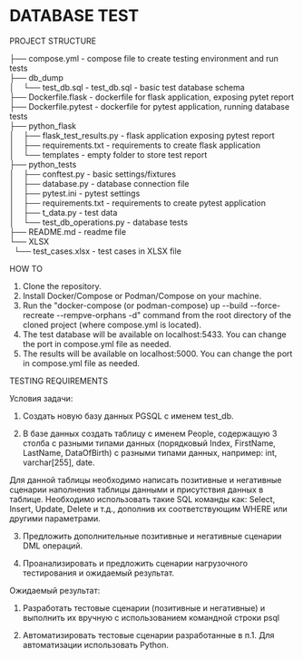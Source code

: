 # DATABASE TEST

PROJECT STRUCTURE

├── compose.yml - compose file to create testing environment and run tests <br>
├── db_dump <br>
│&nbsp;    └── test_db.sql - test_db.sql - basic test database schema <br>
├── Dockerfile.flask - dockerfile for flask application, exposing pytet report <br>
├── Dockerfile.pytest - dockerfile for pytest application, running database tests <br>
├── python_flask <br>
│&nbsp;     ├── flask_test_results.py - flask application exposing pytest report <br>
│&nbsp;     ├── requirements.txt - requirements to create flask application <br>
│&nbsp;     └── templates - empty folder to store test report <br>
├── python_tests <br>
│&nbsp;     ├── conftest.py - basic settings/fixtures <br>
│&nbsp;     ├── database.py - database connection file <br>
│&nbsp;     ├── pytest.ini - pytest settings <br>
│&nbsp;     ├── requirements.txt - requirements to create pytest application <br>
│&nbsp;     ├── t_data.py - test data <br>
│&nbsp;     └── test_db_operations.py - database tests <br>
├── README.md - readme file <br>
└── XLSX <br>
&nbsp;      └── test_cases.xlsx - test cases in XLSX file <br>


HOW TO

1. Clone the repository.
2. Install Docker/Compose or Podman/Compose on your machine.
3. Run the "docker-compose (or podman-compose) up --build --force-recreate --rempve-orphans -d" command from the root directory of the cloned project (where compose.yml is located).
4. The test database will be available on localhost:5433. You can change the port in compose.yml file as needed.
5. The results will be available on localhost:5000. You can change the port in compose.yml file as needed.

TESTING REQUIREMENTS

Условия задачи:
1. Создать новую базу данных PGSQL с именем test_db.

2. В базе данных создать таблицу с именем People, содержащую 3 столба с разными типами данных (порядковый Index, FirstName, LastName, DataOfBirth) с разными типами данных, например: int, varchar[255], date.

Для данной таблицы необходимо написать позитивные и негативные сценарии наполнения таблицы данными и присутствия данных в таблице.
Необходимо использовать такие SQL команды как: Select, Insert, Update, Delete и т.д., дополнив их соответствующим WHERE или другими параметрами.

3. Предложить дополнительные позитивные и негативные сценарии DML операций.

4. Проанализировать и предложить сценарии нагрузочного тестирования и ожидаемый результат.
 
Ожидаемый результат:

1. Разработать тестовые сценарии (позитивные и негативные) и выполнить их вручную с использованием командной строки psql

2. Автоматизировать тестовые сценарии разработанные в п.1. Для автоматизации использовать Python.
